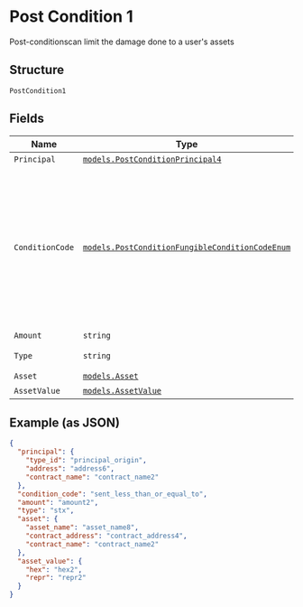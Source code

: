 # Post Condition 1

Post-conditionscan limit the damage done to a user's assets

## Structure

`PostCondition1`

## Fields

| Name            | Type                                                                                                               | Tags               | Description                                                                                                                           |
| --------------- | ------------------------------------------------------------------------------------------------------------------ | ------------------ | ------------------------------------------------------------------------------------------------------------------------------------- |
| `Principal`     | [`models.PostConditionPrincipal4`](../../doc/models/post-condition-principal-4.md)                                 | Required           | -                                                                                                                                     |
| `ConditionCode` | [`models.PostConditionFungibleConditionCodeEnum`](../../doc/models/post-condition-fungible-condition-code-enum.md) | Required           | A fungible condition code encodes a statement being made for either STX or a fungible token, with respect to the originating account. |
| `Amount`        | `string`                                                                                                           | Required           | -                                                                                                                                     |
| `Type`          | `string`                                                                                                           | Required, Constant | **Default**: `"stx"`                                                                                                                  |
| `Asset`         | [`models.Asset`](../../doc/models/asset.md)                                                                        | Required           | -                                                                                                                                     |
| `AssetValue`    | [`models.AssetValue`](../../doc/models/asset-value.md)                                                             | Required           | -                                                                                                                                     |

## Example (as JSON)

```json
{
  "principal": {
    "type_id": "principal_origin",
    "address": "address6",
    "contract_name": "contract_name2"
  },
  "condition_code": "sent_less_than_or_equal_to",
  "amount": "amount2",
  "type": "stx",
  "asset": {
    "asset_name": "asset_name8",
    "contract_address": "contract_address4",
    "contract_name": "contract_name2"
  },
  "asset_value": {
    "hex": "hex2",
    "repr": "repr2"
  }
}
```
